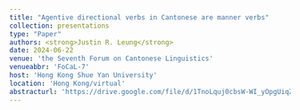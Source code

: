 ```yaml
---
title: "Agentive directional verbs in Cantonese are manner verbs"
collection: presentations
type: "Paper"
authors: <strong>Justin R. Leung</strong>
date: 2024-06-22
venue: 'the Seventh Forum on Cantonese Linguistics'
venueabbr: 'FoCaL-7'
host: 'Hong Kong Shue Yan University'
location: 'Hong Kong/virtual'
abstracturl: 'https://drive.google.com/file/d/1TnoLquj0cbsW-WI_yOpgUiqZYmc-yQSq/view?usp=sharing'
---
```

